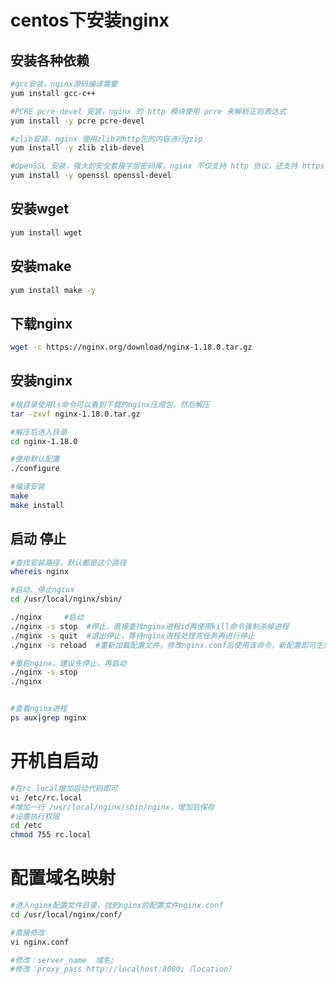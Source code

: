 # centos下安装nginx

## 安装各种依赖

```bash
#gcc安装，nginx源码编译需要
yum install gcc-c++

#PCRE pcre-devel 安装，nginx 的 http 模块使用 pcre 来解析正则表达式
yum install -y pcre pcre-devel

#zlib安装，nginx 使用zlib对http包的内容进行gzip
yum install -y zlib zlib-devel

#OpenSSL 安装，强大的安全套接字层密码库，nginx 不仅支持 http 协议，还支持 https（即在ssl协议上传输http）
yum install -y openssl openssl-devel
```

## 安装wget
```bash
yum install wget
```
## 安装make
```bash
yum install make -y
```

## 下载nginx
```bash
wget -c https://nginx.org/download/nginx-1.18.0.tar.gz
```

## 安装nginx

```bash
#根目录使用ls命令可以看到下载的nginx压缩包，然后解压
tar -zxvf nginx-1.18.0.tar.gz

#解压后进入目录
cd nginx-1.18.0

#使用默认配置
./configure

#编译安装
make
make install

```

## 启动 停止 
```bash
#查找安装路径，默认都是这个路径
whereis nginx

#启动、停止nginx
cd /usr/local/nginx/sbin/

./nginx     #启动
./nginx -s stop  #停止，直接查找nginx进程id再使用kill命令强制杀掉进程
./nginx -s quit  #退出停止，等待nginx进程处理完任务再进行停止
./nginx -s reload  #重新加载配置文件，修改nginx.conf后使用该命令，新配置即可生效

#重启nginx，建议先停止，再启动
./nginx -s stop
./nginx


#查看nginx进程
ps aux|grep nginx
```

# 开机自启动
```bash
#在rc.local增加启动代码即可
vi /etc/rc.local
#增加一行 /usr/local/nginx/sbin/nginx，增加后保存
#设置执行权限
cd /etc
chmod 755 rc.local
```

# 配置域名映射
```bash
#进入nginx配置文件目录，找到nginx的配置文件nginx.conf
cd /usr/local/nginx/conf/

#直接修改
vi nginx.conf

#修改：server_name  域名;
#修改：proxy_pass http://localhost:8080;（location）
```